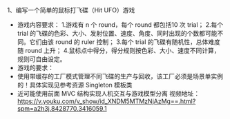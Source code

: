 1、编写一个简单的鼠标打飞碟（Hit UFO）游戏

- 游戏内容要求：
1.游戏有 n 个 round，每个 round 都包括10 次 trial；
2.每个 trial 的飞碟的色彩、大小、发射位置、速度、角度、同时出现的个数都可能不同。它们由该 round 的 ruler 控制；
3.每个 trial 的飞碟有随机性，总体难度随 round 上升；
4.鼠标点中得分，得分规则按色彩、大小、速度不同计算，规则可自由设定。
- 游戏的要求：
- 使用带缓存的工厂模式管理不同飞碟的生产与回收，该工厂必须是场景单实例的！具体实现见参考资源 Singleton 模板类
- 近可能使用前面 MVC 结构实现人机交互与游戏模型分离
视频地址：https://v.youku.com/v_show/id_XNDM5MTMzNjAzMg==.html?spm=a2h3j.8428770.3416059.1
